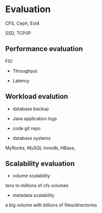 # Evaluation

CFS, Ceph, Ext4

SSD, TCP/IP

## Performance evaluation

FIO

* Throughput

* Latency

## Workload evalution

* database backup

* Java application logs

* code git repo

* database systems

MyRocks,
MySQL Innodb,
HBase,

## Scalability evaluation

* volume scalability

tens to millions of cfs volumes

* metadata scalability

a big volume with billions of files/directories



